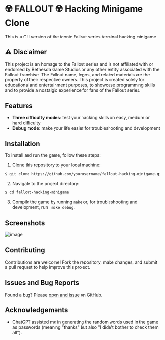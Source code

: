 
# ☢️ FALLOUT ☢️ Hacking Minigame Clone

This is a CLI version of the iconic Fallout series terminal hacking minigame.

## ⚠️ Disclaimer
This project is an homage to the Fallout series and is not affiliated with or endorsed by Bethesda Game Studios or any other entity associated with the Fallout franchise. The Fallout name, logos, and related materials are the property of their respective owners. This project is created solely for educational and entertainment purposes, to showcase programming skills and to provide a nostalgic experience for fans of the Fallout series.

## Features

- **Three difficulty modes**: test your hacking skills on easy, medium or hard difficulty
- **Debug mode**: make your life easier for troubleshooting and development

## Installation

To install and run the game, follow these steps:

1. Clone this repository to your local machine:
```bash
$ git clone https://github.com/yourusername/fallout-hacking-minigame.git
```

2. Navigate to the project directory:
```bash
$ cd fallout-hacking-minigame
```

3. Compile the game by running ```make``` or, for troubleshooting and development, run ``` make debug```.
## Screenshots

![image](https://github.com/gabrielhamdan/2600-bitmapy/assets/74621925/fb14a393-dbd0-4825-a509-47e1fa82f894)


## Contributing
Contributions are welcome! Fork the repository, make changes, and submit a pull request to help improve this project.

## Issues and Bug Reports
Found a bug? Please [open and issue](https://github.com/gabrielhamdan/fo-hacking-minigame-clone/issues) on GitHub.

## Acknowledgements

 - ChatGPT assisted me in generating the random words used in the game as passwords (meaning "thanks" but also "I didn't bother to check them all").
